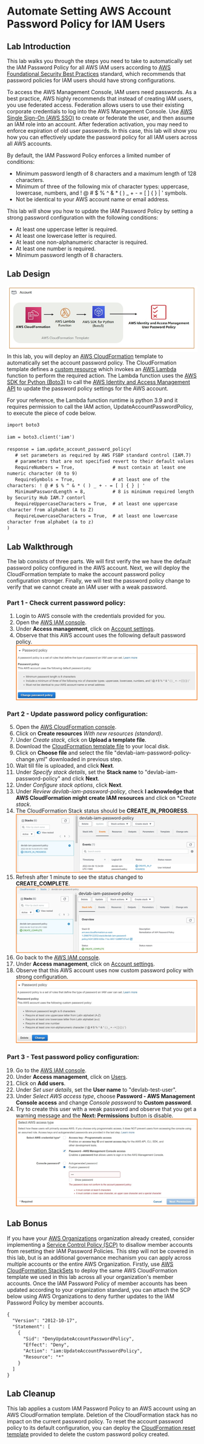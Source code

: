# Automate Setting AWS Account Password Policy for IAM Users #

## Lab Introduction ##
This lab walks you through the steps you need to take to automatically set the IAM Password Policy for all AWS IAM users according to [AWS Foundational Security Best Practices](https://docs.aws.amazon.com/securityhub/latest/userguide/securityhub-standards-fsbp-controls.html#fsbp-iam-7) standard, which recommends that password policies for IAM users should have strong configurations.<br/>

To access the AWS Management Console, IAM users need passwords. As a best practice, AWS highly recommends that instead of creating IAM users, you use federated access. Federation allows users to use their existing corporate credentials to log into the AWS Management Console. Use [AWS Single Sign-On (AWS SSO)](https://aws.amazon.com/single-sign-on/) to create or federate the user, and then assume an IAM role into an account. After federation activation, you may need to enforce expiration of old user passwords. In this case, this lab will show you how you can effectively update the password policy for all IAM users across all AWS accounts.<br/>

By default, the IAM Password Policy enforces a limited number of conditions:<br/>
 - Minimum password length of 8 characters and a maximum length of 128 characters.
 - Minimum of three of the following mix of character types: uppercase, lowercase, numbers, and ! @ # $ % ^ & * ( ) _ + - = [ ] { } | ' symbols.
 - Not be identical to your AWS account name or email address.

This lab will show you how to update the IAM Password Policy by setting a strong password configuration with the following conditions:<br/>
 - At least one uppercase letter is required.
 - At least one lowercase letter is required.
 - At least one non-alphanumeric character is required.
 - At least one number is required.
 - Minimum password length of 8 characters.

## Lab Design ##
![Screenshot](/images/Architecture.jpg)<br/>
In this lab, you will deploy an [AWS CloudFormation](https://aws.amazon.com/cloudformation/resources/templates/) template to automatically set the account password policy. The CloudFormation template defines a [custom resource](https://docs.aws.amazon.com/AWSCloudFormation/latest/UserGuide/template-custom-resources.html) which invokes an [AWS Lambda](https://docs.aws.amazon.com/lambda/latest/dg/welcome.html) function to perform the required action. The Lambda function  uses the [AWS SDK for Python (Boto3)](https://aws.amazon.com/sdk-for-python/) to call the [AWS Identity and Access Management API](https://docs.aws.amazon.com/IAM/latest/APIReference/API_UpdateAccountPasswordPolicy.html) to update the password policy settings for the AWS account.<br/>

For your reference, the Lambda function runtime is python 3.9 and it requires permission to call the IAM action, UpdateAccountPasswordPolicy, to execute the piece of code below.<br/>
```
import boto3

iam = boto3.client('iam')

response = iam.update_account_password_policy(
   # set parameters as required by AWS FSBP standard control (IAM.7)
   # parameters that are not specified revert to their default values
   RequireNumbers = True,              # must contain at least one numeric character (0 to 9)
   RequireSymbols = True,              # at least one of the characters: ! @ # $ % ^ & * ( ) _ + - = [ ] { } | '
   MinimumPasswordLength = 8,          # 8 is minimum required length by Security Hub IAM.7 contorl
   RequireUppercaseCharacters = True,  # at least one uppercase character from alphabet (A to Z)
   RequireLowercaseCharacters = True,  # at least one lowercase character from alphabet (a to z)
)
```

## Lab Walkthrough ##
The lab consists of three parts. We will first verify the we have the default password policy configured in the AWS account. Next, we will deploy the CloudFormation template to make the account password policy configuration stronger. Finally, we will test the password policy change to verify that we cannot create an IAM user with a weak password.<br/>

### Part 1 - Check current password policy: ###
1. Login to AWS console with the credentials provided for you.<br>
2. Open the [AWS IAM console](https://console.aws.amazon.com/iam/).<br>
3. Under **Access management**, click on [Account settings](https://console.aws.amazon.com/iam/home#/account_settings).<br>
4. Observe that this AWS account uses the following default password policy.<br>
![Screenshot](/images/Default_Password_Policy.jpg)<br/>

### Part 2 - Update password policy configuration: ###
5. Open the [AWS CloudFormation console](https://console.aws.amazon.com/cloudformation/).<br>
6. Click on **Create resources** *With new resources (standard)*.<br>
7. Under *Create stack*, click on **Upload a template file**.<br>
8. Download the [CloudFormation template file](devlab-iam-password-policy-change.yml) to your local disk.<br>
9. Click on **Choose file** and select the file "devlab-iam-password-policy-change.yml" downloaded in previous step.<br>
10. Wait till file is uploaded, and click **Next**.<br>
11. Under *Specify stack details*, set the **Stack name** to "devlab-iam-password-policy" and click **Next**.<br>
12. Under *Configure stack options*, click **Next**.<br>
13. Under *Review devlab-iam-password-policy*, check **I acknowledge that AWS CloudFormation might create IAM resources** and click on **Create stack*.<br>
14. The CloudFormation Stack status should be **CREATE_IN_PROGRESS**.<br>
![Screenshot](/images/Stack_Create_In_Process.jpg)<br/>
15. Refresh after 1 minute to see the status changed to **CREATE_COMPLETE**.<br>
![Screenshot](/images/Stack_Create_Complete.jpg)<br/>
16. Go back to the [AWS IAM console](https://console.aws.amazon.com/iam/).<br>
17. Under **Access management**, click on [Account settings](https://console.aws.amazon.com/iam/home#/account_settings).<br>
18. Observe that this AWS account uses now custom password policy with strong configuration.<br>
![Screenshot](/images/Strong_Password_Policy.jpg)<br/>

### Part 3 - Test password policy configuration: ### 
19. Go to the [AWS IAM console](https://console.aws.amazon.com/iam/).<br>
20. Under **Access management**, click on [Users](https://console.aws.amazon.com/iam/home#/users).<br>
21. Click on **Add users**.<br>
22. Under *Set user details*, set the **User name** to "devlab-test-user".<br>
23. Under *Select AWS access type*, choose **Password - AWS Management Console access** and change *Console password* to **Custom password**.<br>
24. Try to create this user with a weak password and observe that you get a warning message and the **Next: Permissions** button is disable.
![Screenshot](/images/Create_User_Password.jpg)<br/>

## Lab Bonus ##
If you have your [AWS Organizations](https://aws.amazon.com/organizations/) organization already created, consider implementing a [Service Control Policy (SCP)](https://docs.aws.amazon.com/organizations/latest/userguide/orgs_manage_policies_scps.html) to disallow member accounts from resetting their IAM Password Policies. This step will not be covered in this lab, but is an additional governance mechanism you can apply across multiple accounts or the entire AWS Organization. Firstly, use [AWS CloudFormation StackSets](https://docs.aws.amazon.com/AWSCloudFormation/latest/UserGuide/what-is-cfnstacksets.html) to deploy the same AWS CloudFormation template we used in this lab across all your organization's member accounts. Once the IAM Password Policy of member accounts has been updated according to your organization standard, you can attach the SCP below using AWS Organizations to deny further updates to the IAM Password Policy by member accounts.<br/>
```
{
  "Version": "2012-10-17",
  "Statement": [
    {
      "Sid": "DenyUpdateAccountPasswordPolicy",
      "Effect": "Deny",
      "Action": "iam:UpdateAccountPasswordPolicy",
      "Resource": "*"
    }
  ]
}
```

## Lab Cleanup ##
This lab applies a custom IAM Password Policy to an AWS account using an AWS CloudFormation template. Deletion of the CloudFormation stack has no impact on the current password policy. To reset the account password policy to its default configuration, you can deploy the [CloudFormation reset template](devlab-iam-password-policy-reset.yml) provided to delete the custom password policy created.<br>
